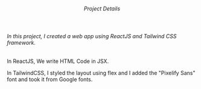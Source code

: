 <header>
  <div>
    <h6 style="text-align:center;">Project Details</h6>
  </div>
</header>
<main>
  <h6>In this project, I created a web app using ReactJS and Tailwind CSS framework.</h6>
  <p>In ReactJS, We write HTML Code in JSX.</p>
  <p>In TailwindCSS, I styled the layout using flex and I added the "Pixelify Sans" font and took it from Google fonts.</p>
</main>
